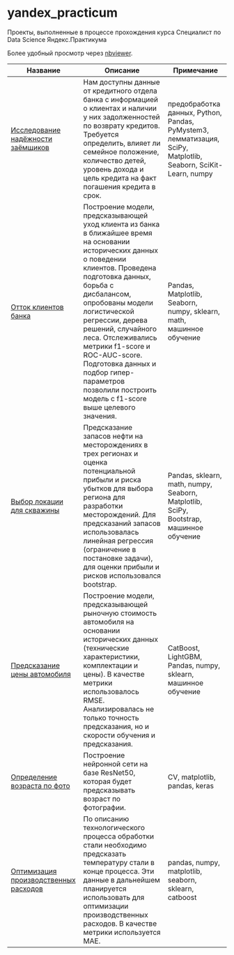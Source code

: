 # yandex_practicum
 Проекты, выполненные в процессе прохождения курса Специалист по Data Science Яндекс.Практикума
 
 Более удобный просмотр через [nbviewer](https://nbviewer.org/github/Al-Zhukov/yandex_practicum/tree/main/).
 
 | Название | Описание | Примечание | 
 | --- | --- | ------ | 
 | [Исследование надёжности заёмщиков](https://nbviewer.org/github/Al-Zhukov/yandex_practicum/blob/main/Исследование_надежности_заемщиков/credit_data_research.ipynb)  |  Нам доступны данные от кредитного отдела банка с информацией о клиентах и наличии у них задолженностей по возврату кредитов. Требуется определить, влияет ли семейное положение, количество детей, уровень дохода и цель кредита на факт погашения кредита в срок.| предобработка данных, Python, Pandas, PyMystem3, лемматизация, SciPy, Matplotlib, Seaborn, SciKit-Learn, numpy |
 | [Отток клиентов банка](https://nbviewer.org/github/Al-Zhukov/yandex_practicum/blob/main/Отток_клиентов_банка/churn_prediction_bank.ipynb) |  Построение модели, предсказывающей уход клиента из банка в ближайшее время на основании исторических данных о поведении клиентов. Проведена подготовка данных, борьба с дисбалансом, опробованы модели логистической регрессии, дерева решений, случайного леса. Отслеживались метрики f1-score и ROC-AUC-score. Подготовка данных и подбор гипер-параметров позволили построить модель с f1-score выше целевого значения. | Pandas, Matplotlib, Seaborn, numpy, sklearn, math, машинное обучение |
 | [Выбор локации для скважины](https://nbviewer.org/github/Al-Zhukov/yandex_practicum/blob/main/Выбор_локации_для_разработки_новых_нефтяных_месторождений/choosing_oil_well_location.ipynb) | Предсказание запасов нефти на месторождениях в трех регионах и оценка потенциальной прибыли и риска убытков для выбора региона для разработки месторождений. Для предсказаний запасов использовалась линейная регрессия (ограничение в постановке задачи), для оценки прибыли и рисков использовался bootstrap. | Pandas, sklearn, math, numpy, Seaborn, Matplotlib, SciPy, Bootstrap, машинное обучение |
 | [Предсказание цены автомобиля](https://nbviewer.org/github/Al-Zhukov/yandex_practicum/blob/main/Предсказание_цены_автомобиля/car_price_prediction.ipynb) |  Построение модели, предсказывающей рыночную стоимость автомобиля на основании исторических данных (технические характеристики, комплектации и цены). В качестве метрики использовалось RMSE. Анализировалась не только точность предсказания, но и скорости обучения и предсказания.  | CatBoost, LightGBM, Pandas, numpy, sklearn, машинное обучение |
 | [Определение возраста по фото](https://nbviewer.org/github/Al-Zhukov/yandex_practicum/blob/main/Компьютерное_зрение/computer_vision_age_determination.ipynb) |  Построение нейронной сети на базе ResNet50, которая будет предсказывать возраст по фотографии.| CV, matplotlib, pandas, keras |
 | [Оптимизация производственных расходов](https://nbviewer.org/github/Al-Zhukov/yandex_practicum/blob/main/Оптимизация_производственных_расходов/metal_temperature_prediction.ipynb) | По описанию технологического процесса обработки стали необходимо предсказать температуру стали в конце процесса. Эти данные в дальнейшем планируется использовать для оптимизации производственных расходов. В качестве метрики используется MAE. | pandas, numpy, matplotlib, seaborn, sklearn, catboost |
 <!--https://nbviewer.org/github/Al-Zhukov/yandex_practicum/blob/main/Оптимизация_производственных_расходов/metal_temperature_prediction.ipynb -->
 <!-- | [Прогнозирование заказов такси](https://github.com/Al-Zhukov/yandex_praktikum/tree/main/Прогнозирование_заказов_такси) |  Работаем с историческими данными о количестве заказов такси в аэропортах. Для привлечения дополнительных водителей в часы-пик хотим построить модель, прогнозирующую количество заказов на следующий час. В качестве метрики используется RMSE. | CatBoost, LightGBM, Matplotlib, Pandas, StatsModels, numpy, sklearn, машинное обучение | -->
 <!-- | [Классификация комментариев](https://github.com/Al-Zhukov/yandex_praktikum/tree/main/Классификация_комментариев) |  Готовим инструмент, который будем помечать потенциально токсичные комментарии для отправки их на модерацию. В качестве метрики используется f1-score. | CatBoost, LightGBM, NLTK, Pandas, numpy, sklearn, машинное обучение |-->
 <!-- | [Модель для металлообрабатывающего предприятия](https://github.com/Al-Zhukov/yandex_praktikum/tree/main/Модель_для_металлообработывающего_предприятия)|  Описание будет добавлено позже | Pandas, sklearn, numpy, Seaborn, Matplotlib, math, машинное обучение |-->
